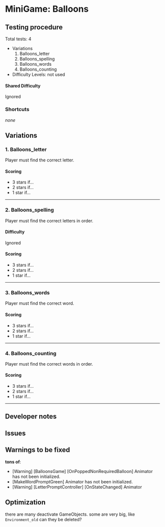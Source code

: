 # MiniGame: Balloons

## Testing procedure
Total tests: 4
- Variations
    1. Balloons_letter
    2. Balloons_spelling
    3. Balloons_words
    4. Balloons_counting
- Difficulty Levels: not used

#### Shared Difficulty
Ignored

### Shortcuts
_none_

## Variations

### 1. Balloons_letter
Player must find the correct letter.

#### Scoring
- 3 stars if...
- 2 stars if...
- 1 star if...
---
### 2. Balloons_spelling
Player must find the correct letters in order.

#### Difficulty
Ignored

#### Scoring
- 3 stars if...
- 2 stars if...
- 1 star if...
---
### 3. Balloons_words
Player must find the correct word.

#### Scoring
- 3 stars if...
- 2 stars if...
- 1 star if...
---
### 4. Balloons_counting
Player must find the correct words in order.

#### Scoring
- 3 stars if...
- 2 stars if...
- 1 star if...
---
## Developer notes

## Issues

## Warnings to be fixed

**tons of**:
- [Warning] [BalloonsGame] [OnPoppedNonRequiredBalloon] Animator has not been initialized.
- [MakeWordPromptGreen] Animator has not been initialized.
- [Warning] [LetterPromptController] [OnStateChanged] Animator

## Optimization

there are many deactivate GameObjects.
some are very big, like `Environment_old` can they be deleted?
